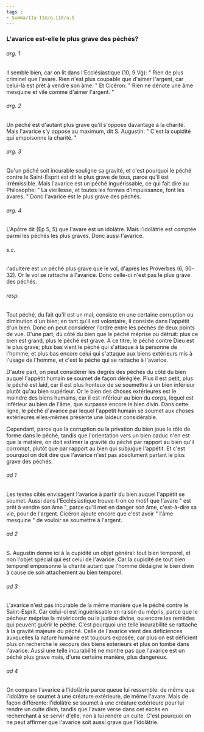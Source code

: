 ```yaml
---
tags : 
- Summa/IIa-IIæ/q.118/a.5
---
```


### L'avarice est-elle le plus grave des péchés?

###### arg. 1
Il semble bien, car on lit dans l'Ecclésiastique (10, 9 Vg): " Rien de plus criminel que l'avare. Rien n'est plus coupable que d'aimer l'argent, car celui-là est prêt à vendre son âme. " Et Cicéron: " Rien ne dénote une âme mesquine et vile comme d'aimer l'argent. " 

###### arg. 2
Un péché est d'autant plus grave qu'il s'oppose davantage à la charité. Mais l'avarice s'y oppose au maximum, dit S. Augustin: " C'est la cupidité qui empoisonne la charité. " 

###### arg. 3
Qu'un péché soit incurable souligne sa gravité, et c'est pourquoi le péché contre le Saint-Esprit est dit le plus grave de tous, parce qu'il est irrémissible. Mais l'avarice est un péché inguérissable, ce qui fait dire au Philosophe: " La vieillesse, et toutes les formes d'impuissance, font les avares. " Donc l'avarice est le plus grave des péchés. 

###### arg. 4
L'Apôtre dit (Ep 5, 5) que l'avare est un idolâtre. Mais l'idolâtrie est comptée parmi les péchés les plus graves. Donc aussi l'avarice. 

###### s.c.
l'adultère est un péché plus grave que le vol, d'après les Proverbes (6, 30-32). Or le vol se rattache à l'avarice. Donc celle-ci n'est pas le plus grave des péchés. 

###### resp.
Tout péché, du fait qu'il est un mal, consiste en une certaine corruption ou diminution d'un bien; en tant qu'il est volontaire, il consiste dans l'appétit d'un bien. Donc on peut considérer l'ordre entre les péchés de deux points de vue. D'une part, du côté du bien que le péché méprise ou détruit: plus ce bien est grand, plus le péché est grave. A ce titre, le péché contre Dieu est le plus grave; plus bas vient le péché qui s'attaque à la personne de l'homme; et plus bas encore celui qui s'attaque aux biens extérieurs mis à l'usage de l'homme, et c'est le péché qui se rattache à l'avarice. 

D'autre part, on peut considérer les degrés des péchés du côté du bien auquel l'appétit humain se soumet de façon déréglée. Plus il est petit, plus le péché est laid, car il est plus honteux de se soumettre à un bien inférieur plutôt qu'au bien supérieur. Or le bien des choses extérieures est le moindre des biens humains, car il est inférieur au bien du corps, lequel est inférieur au bien de l'âme, que surpasse encore le bien divin. Dans cette ligne, le péché d'avarice par lequel l'appétit humain se soumet aux choses extérieures elles-mêmes présente une laideur considérable. 

Cependant, parce que la corruption ou la privation du bien joue le rôle de forme dans le péché, tandis que l'orientation vers un bien caduc n'en est que la matière, on doit estimer la gravité du péché par rapport au bien qu'il corrompt, plutôt que par rapport au bien qui subjugue l'appétit. Et c'est pourquoi on doit dire que l'avarice n'est pas absolument parlant le plus grave des péchés. 

###### ad 1
Les textes cités envisagent l'avarice à partir du bien auquel l'appétit se soumet. Aussi dans l'Ecclésiastique trouve-t-on ce motif que l'avare " est prêt à vendre son âme ", parce qu'il met en danger son âme, c'est-à-dire sa vie, pour de l'argent. Cicéron ajoute encore que c'est avoir " l'âme mesquine " de vouloir se soumettre à l'argent. 

###### ad 2
S. Augustin donne ici à la cupidité un objet général: tout bien temporel, et non l'objet spécial qui est celui de l'avarice. Car la cupidité de tout bien temporel empoisonne la charité autant que l'homme dédaigne le bien divin à cause de son attachement au bien temporel. 

###### ad 3
L'avarice n'est pas incurable de la même manière que le péché contre le Saint-Esprit. Car celui-ci est inguérissable en raison du mépris, parce que le pécheur méprise la miséricorde ou la justice divine, ou encore les remèdes qui peuvent guérir le péché. C'est pourquoi une telle incurabilité se rattache à la gravité majeure du péché. Celle de l'avarice vient des déficiences auxquelles la nature humaine est toujours exposée, car plus on est déficient plus on recherche le secours des biens extérieurs et plus on tombe dans l'avarice. Aussi une telle incurabilité ne montre pas que l'avarice est un péché plus grave mais, d'une certaine manière, plus dangereux. 

###### ad 4
On compare l'avarice à l'idolâtrie parce queue lui ressemble: de même que l'idolâtre se soumet à une créature extérieure, de même l'avare. Mais de façon différente: l'idolâtre se soumet à une créature extérieure pour lui rendre un culte divin, tandis que l'avare verse dans cet excès en recherchant à se servir d'elle, non à lui rendre un culte. C'est pourquoi on ne peut affirmer que l'avarice soit aussi grave que l'idolâtrie. 

